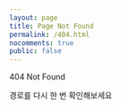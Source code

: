 ```yaml
---
layout: page
title: Page Not Found
permalink: /404.html
nocomments: true
public: false
---
```


404 Not Found  

경로를 다시 한 번 확인해보세요